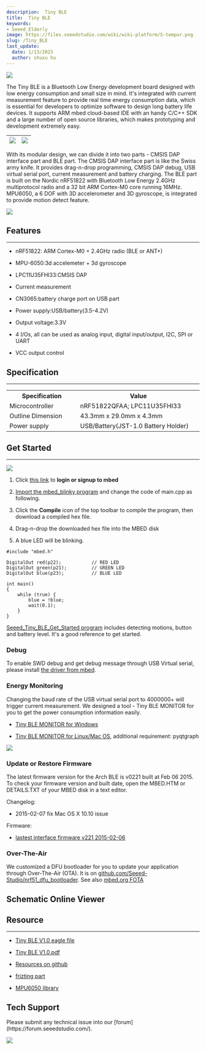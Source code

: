 ```yaml
---
description:  Tiny BLE
title:  Tiny BLE
keywords:
- Seeed_Elderly
image: https://files.seeedstudio.com/wiki/wiki-platform/S-tempor.png
slug: /Tiny_BLE
last_update:
  date: 1/13/2023
  author: shuxu hu
---
```


![](https://files.seeedstudio.com/wiki/Tiny_BLE/img/BLE_Smurfs_Photo.png)

The Tiny BLE is a Bluetooth Low Energy development board designed with low energy consumption and small size in mind. It's integrated with current measurement feature to provide real time energy consumption data, which is essential for developers to optimize software to design long battery life devices. It supports ARM mbed cloud-based IDE with an handy C/C++ SDK and a large number of open source libraries, which makes prototyping and development extremely easy.

|![](https://files.seeedstudio.com/wiki/Tiny_BLE/img/Ble_smurfs_interface.png) |![](https://files.seeedstudio.com/wiki/Tiny_BLE/img/Ble_smurfs_ble.png)
|---|---|

With its modular design, we can divide it into two parts - CMSIS DAP interface part and BLE part. The CMSIS DAP interface part is like the Swiss army knife. It provides drag-n-drop programming, CMSIS DAP debug, USB virtual serial port, current measurement and battery charging. The BLE part is built on the Nordic nRF51822 with Bluetooth Low Energy 2.4GHz multiprotocol radio and a 32 bit ARM Cortex-M0 core running 16MHz. MPU6050, a 6 DOF with 3D accelerometer and 3D gyroscope, is integrated to provide motion detect feature.

[![](https://files.seeedstudio.com/wiki/Seeed-WiKi/docs/images/300px-Get_One_Now_Banner-ragular.png)](https://www.seeedstudio.com/Seeed-Tiny-BLE-BLE-%2B-6DOF-Mbed-Platform-p-2268.html)

##    Features
---
*   nRF51822: ARM Cortex-M0 + 2.4GHz radio (BLE or ANT+)

*   MPU-6050:3d accelemeter + 3d gyroscope

*   LPC11U35FHI33:CMSIS DAP

*   Current measurement

*   CN3065:battery charge port on USB part

*   Power supply:USB/battery(3.5-4.2V)
*   Output voltage:3.3V

*   4 I/Os, all can be used as analog input, digital input/output, I2C, SPI or UART

*   VCC output control

##   Specification
---
<table>
<tr>
<th> Specification
</th>
<th> Value
</th></tr>
<tr>
<td width="200px"> Microcontroller
</td>
<td width="400px"> nRF51822QFAA; LPC11U35FHI33
</td></tr>
<tr>
<td> Outline Dimension
</td>
<td> 43.3mm x 29.0mm x 4.3mm
</td></tr>
<tr>
<td> Power supply
</td>
<td> USB/Battery(JST-1.0 Battery Holder)
</td></tr>
</table>

##   Get Started
---
![](https://files.seeedstudio.com/wiki/Tiny_BLE/img/Get_started_with_mbed.png)

1.  Click [this link](https://developer.mbed.org/compiler/#import:/teams/mbed/code/mbed_blinky/;platform:Seeed-Tiny-BLE) to **login or signup to mbed**

2.  [Import the mbed_blinky program](https://developer.mbed.org/compiler/#import:/teams/mbed/code/mbed_blinky/;platform:Seeed-Tiny-BLE) and change the code of main.cpp as following.

3.  Click the **Compile** icon of the top toolbar to compile the program, then download a compiled hex file.

4.  Drag-n-drop the downloaded hex file into the MBED disk

5.  A blue LED will be blinking.
```
#include "mbed.h"

DigitalOut red(p22);           // RED LED
DigitalOut green(p21);         // GREEN LED
DigitalOut blue(p23);          // BLUE LED

int main()
{
    while (true) {
        blue = !blue;
        wait(0.1);
    }
}
```

[Seeed_Tiny_BLE_Get_Started program](http://developer.mbed.org/teams/Seeed/code/Seeed_Tiny_BLE_Get_Started/) includes detecting motions, button and battery level. It's a good reference to get started.

###   Debug

To enable SWD debug and get debug message through USB Virtual serial, please install [the driver from mbed](https://developer.mbed.org/handbook/Windows-serial-configuration).

###   Energy Monitoring

Changing the baud rate of the USB virtual serial port to 4000000+ will trigger current measurement. We designed a tool - Tiny BLE MONITOR for you to get the power consumption information easily.

*   [Tiny BLE MONITOR for Windows](http://tangram.qiniudn.com/ble_smurfs_monitor_v0.1.exe)

*   [Tiny BLE MONITOR for Linux/Mac OS](https://github.com/Seeed-Studio/Tiny_BLE/tree/master/utils), additional requirement: pyqtgraph

![](https://files.seeedstudio.com/wiki/Tiny_BLE/img/Ble_smurfs_monitor_preview.png)

###   Update or Restore Firmware

The latest firmware version for the Arch BLE is v0221 built at Feb 06 2015. To check your firmware version and built date, open the MBED.HTM or DETAILS.TXT of your MBED disk in a text editor.

Changelog:

*   2015-02-07 fix Mac OS X 10.10 issue

Firmware:

*   [lastest interface firmware v221 2015-02-06](https://github.com/Seeed-Studio/Tiny_BLE/raw/master/seeed_tiny_ble_interface_latest.bin)

###   Over-The-Air

We customized a DFU bootloader for you to update your application through Over-The-Air (OTA). It is on [github.com/Seeed-Studio/nrf51_dfu_bootloader](https://github.com/Seeed-Studio/nrf51_dfu_bootloader). See also [mbed.org FOTA](https://developer.mbed.org/teams/Bluetooth-Low-Energy/wiki/Firmware-Over-the-Air-FOTA-Updates)


## Schematic Online Viewer

<div className="altium-ecad-viewer" data-project-src="https://files.seeedstudio.com/wiki/Tiny_BLE/res/BLE_Smurfs_v1.0.zip" style={{borderRadius: '0px 0px 4px 4px', height: 500, borderStyle: 'solid', borderWidth: 1, borderColor: 'rgb(241, 241, 241)', overflow: 'hidden', maxWidth: 1280, maxHeight: 700, boxSizing: 'border-box'}}>
</div>



##  Resource
---
*   [Tiny BLE V1.0 eagle file](https://files.seeedstudio.com/wiki/Tiny_BLE/res/BLE_Smurfs_v1.0.zip)

*   [Tiny BLE V1.0.pdf](https://files.seeedstudio.com/wiki/Tiny_BLE/res/BLE_Smurfs_v1.0_PDF.pdf)

*   [Resources on github](https://github.com/Seeed-Studio/Tiny_BLE)

*   [frizting part](https://github.com/Seeed-Studio/Tiny_BLE/blob/master/tiny_ble.fzpz)

*   [MPU6050 library](http://developer.mbed.org/teams/Seeed/code/eMPL_MPU6050/)

## Tech Support
<div>
  Please submit any technical issue into our [forum](https://forum.seeedstudio.com/). <br /><p style={{textAlign: 'center'}}><a href="https://www.seeedstudio.com/act-4.html?utm_source=wiki&utm_medium=wikibanner&utm_campaign=newproducts" target="_blank"><img src="https://files.seeedstudio.com/wiki/Wiki_Banner/new_product.jpg" /></a></p>
</div>
